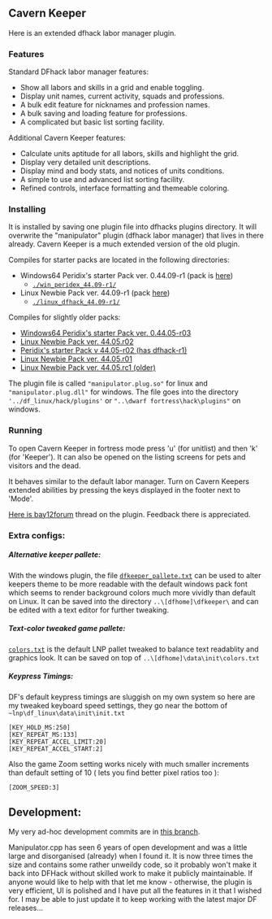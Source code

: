 ## Cavern Keeper 

Here is an extended dfhack labor manager plugin.

### Features

Standard DFhack labor manager features:
* Show all labors and skills in a grid and enable toggling.
* Display unit names, current activity, squads and professions. 
* A bulk edit feature for nicknames and profession names.
* A bulk saving and loading feature for professions.
* A complicated but basic list sorting facility.

Additional Cavern Keeper features:
* Calculate units aptitude for all labors, skills and highlight the grid.
* Display very detailed unit descriptions.
* Display mind and body stats, and notices of units conditions.
* A simple to use and advanced list sorting facility.
* Refined controls, interface formatting and themeable coloring.

### Installing

It is installed by saving one plugin file into dfhacks plugins directory.
It will overwrite the "manipulator" plugin (dfhack labor manager) that lives in there already. Cavern Keeper is a much extended version of the old plugin.

Compiles for starter packs are located in the following directories:
* Windows64 Peridix's starter Pack ver. 0.44.09-r1 (pack is [here](http://dffd.bay12games.com/file.php?id=7622))
  * [`./win_peridex_44.09-r1/`](https://github.com/strainer/dfhack/tree/develop/build/feb_df4405/win_peridex_44.09-r1)
* Linux Newbie Pack ver. 44.09-r1 (pack [here](http://dffd.bay12games.com/file.php?id=13244))
  * [`./linux_dfhack_44.09-r1/`](https://github.com/strainer/dfhack/tree/develop/build/feb_df4405/linux_dfhack_44.09-r1)

Compiles for slightly older packs:
* [Windows64 Peridix's starter Pack ver. 0.44.05-r03](https://github.com/strainer/dfhack/tree/develop/build/feb_df4405/win_peridex_44r3)
* [Linux Newbie Pack ver. 44.05.r02](https://github.com/strainer/dfhack/tree/develop/build/feb_df4405/linux_lnp_44r2) 
* [Peridix's starter Pack v 44.05-r02 (has dfhack-r1)](https://github.com/strainer/dfhack/tree/develop/build/feb_df4405/win_peridex_44r2)
* [Linux Newbie Pack ver. 44.05.r01](https://github.com/strainer/dfhack/tree/develop/build/feb_df4405/linux_lnp_44r1)
* [Linux Newbie Pack ver. 44.05.rc1 (older)](https://github.com/strainer/dfhack/tree/develop/build/feb_df4405/linux_lnp_44rc1)

The plugin file is called `"manipulator.plug.so"` for linux and `"manipulator.plug.dll"` for windows. The file goes into the directory `'../df_linux/hack/plugins'` or `"..\dwarf fortress\hack\plugins"` on windows.


### Running

To open Cavern Keeper in fortress mode press 'u' (for unitlist) and then 'k' (for 'Keeper'). It can also be opened on the listing screens for pets and visitors and the dead.

It behaves similar to the default labor manager. Turn on 
Cavern Keepers extended abilities by pressing the keys
displayed in the footer next to 'Mode'.

[Here is bay12forum](http://www.bay12forums.com/smf/index.php?topic=169329.msg7678623#msg7678623) thread on the plugin. Feedback there is appreciated.


### Extra configs:

##### Alternative keeper pallete:

With the windows plugin, the file [`dfkeeper_pallete.txt`](https://github.com/strainer/dfhack/tree/develop/build/feb_df4405/Win64Perix4405rc2/dfkeeper_pallete.txt) can be used to alter keepers theme to be more readable with the default windows pack font which seems to render background colors much more vividly than default on Linux.
It can be saved into the directory `..\[dfhome]\dfkeeper\` and can be edited with a text editor for further tweaking.
 
##### Text-color tweaked game pallete:

[`colors.txt`](https://github.com/strainer/dfhack/tree/develop/build/feb_df4405/colors.txt) is the default LNP pallet tweaked to
balance text readablity and graphics look.
It can be saved on top of `..\[dfhome]\data\init\colors.txt`

##### Keypress Timings:

DF's default keypress timings are sluggish on my own system
so here are my tweaked keyboard speed settings, they go
near the bottom of `~lnp\df_linux\data\init\init.txt`

```
[KEY_HOLD_MS:250]
[KEY_REPEAT_MS:133]
[KEY_REPEAT_ACCEL_LIMIT:20]
[KEY_REPEAT_ACCEL_START:2]
```

Also the game Zoom setting works nicely with much smaller increments than default setting of 10 ( lets you find better pixel ratios too ):
```
[ZOOM_SPEED:3]
```

## Development:

My very ad-hoc development commits are in [this branch](https://github.com/strainer/dfhack/commits/manipu_remix).

Manipulator.cpp has seen 6 years of open development and was a little large and disorganised (already) when I found it. It is now three times the size and contains some rather unweildy code, so it probably won't make it back into DFHack without skilled work to make it publicly maintainable. If anyone would like to help with that let me know - otherwise, the plugin is very efficient, UI is polished and I have put all the features in it that I wished for. I may be able to just update it to keep working with the latest major DF releases...
